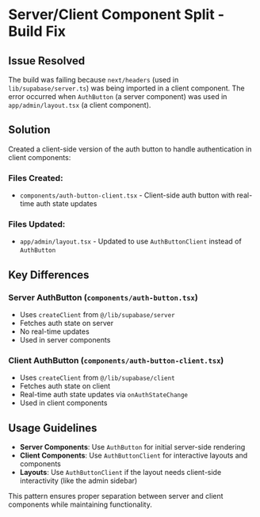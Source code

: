 # Server/Client Component Split - Build Fix

## Issue Resolved

The build was failing because `next/headers` (used in `lib/supabase/server.ts`) was being imported in a client component. The error occurred when `AuthButton` (a server component) was used in `app/admin/layout.tsx` (a client component).

## Solution

Created a client-side version of the auth button to handle authentication in client components:

### Files Created:
- `components/auth-button-client.tsx` - Client-side auth button with real-time auth state updates

### Files Updated:
- `app/admin/layout.tsx` - Updated to use `AuthButtonClient` instead of `AuthButton`

## Key Differences

### Server AuthButton (`components/auth-button.tsx`)
- Uses `createClient` from `@/lib/supabase/server`
- Fetches auth state on server
- No real-time updates
- Used in server components

### Client AuthButton (`components/auth-button-client.tsx`)
- Uses `createClient` from `@/lib/supabase/client`
- Fetches auth state on client
- Real-time auth state updates via `onAuthStateChange`
- Used in client components

## Usage Guidelines

- **Server Components**: Use `AuthButton` for initial server-side rendering
- **Client Components**: Use `AuthButtonClient` for interactive layouts and components
- **Layouts**: Use `AuthButtonClient` if the layout needs client-side interactivity (like the admin sidebar)

This pattern ensures proper separation between server and client components while maintaining functionality.
